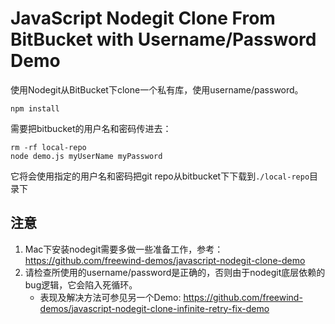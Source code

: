 JavaScript Nodegit Clone From BitBucket with Username/Password Demo
===================================================================

使用Nodegit从BitBucket下clone一个私有库，使用username/password。

```
npm install
```

需要把bitbucket的用户名和密码传进去：

```
rm -rf local-repo
node demo.js myUserName myPassword
```

它将会使用指定的用户名和密码把git repo从bitbucket下下载到`./local-repo`目录下

注意
---

1. Mac下安装nodegit需要多做一些准备工作，参考：<https://github.com/freewind-demos/javascript-nodegit-clone-demo>
2. 请检查所使用的username/password是正确的，否则由于nodegit底层依赖的bug逻辑，它会陷入死循环。
    - 表现及解决方法可参见另一个Demo: <https://github.com/freewind-demos/javascript-nodegit-clone-infinite-retry-fix-demo>